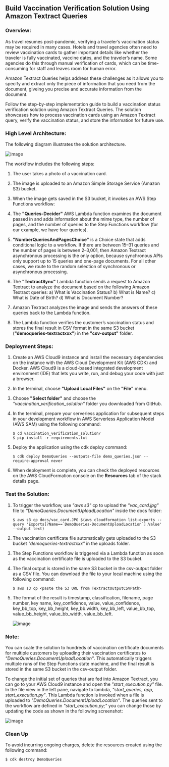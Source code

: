 ## Build Vaccination Verification Solution Using Amazon Textract Queries

### Overview:

As travel resumes post-pandemic, verifying a traveler’s vaccination status may be required in many cases. Hotels and travel agencies often need to review vaccination cards to gather important details like whether the traveler is fully vaccinated, vaccine dates, and the traveler’s name. Some agencies do this through manual verification of cards, which can be time-consuming for staff and leaves room for human error.

Amazon Textract Queries helps address these challenges as it allows you to specify and extract only the piece of information that you need from the document, giveing you precise and accurate information from the document.

Follow the step-by-step implementation guide to build a vaccination status verification solution using Amazon Textract Queries. The solution showcases how to process vaccination cards using an Amazon Textract query, verify the vaccination status, and store the information for future use.

### High Level Architecture:
The following diagram illustrates the solution architecture. 

![image](https://github.com/aws-samples/build-vaccination-verification-solution-using-amazon-textract-queries/assets/45221995/0148e14a-68ea-464c-8dc5-b60411b03330)


The workflow includes the following steps:

1) The user takes a photo of a vaccination card.

2) The image is uploaded to an Amazon Simple Storage Service (Amazon S3) bucket.

3) When the image gets saved in the S3 bucket, it invokes an AWS Step Functions workflow:

4) The **"Queries-Decider"** AWS Lambda function examines the document passed in and adds information about the mime type, the number of pages, and the number of queries to the Step Functions workflow (for our example, we have four queries).

5) **"NumberQueriesAndPagesChoice"** is a Choice state that adds conditional logic to a workflow. If there are between 15–31 queries and the number of pages is between 2–3,001, then Amazon Textract asynchronous processing is the only option, because synchronous APIs only support up to 15 queries and one-page documents. For all other cases, we route to the random selection of synchronous or asynchronous processing.

6) The **"TextractSync"** Lambda function sends a request to Amazon Textract to analyze the document based on the following Amazon Textract queries:
  a) What is Vaccination Status?
  b) What is Name?
  c) What is Date of Birth?
  d) What is Document Number?

7) Amazon Textract analyzes the image and sends the answers of these queries back to the Lambda function.

8) The Lambda function verifies the customer’s vaccination status and stores the final result in CSV format in the same S3 bucket (**"demoqueries-textractxxx"**) in the **"csv-output"** folder.

### Deployment Steps:

1) Create an AWS Cloud9 instance and install the necessary dependencies on the instance with the AWS Cloud Development Kit (AWS CDK) and Docker. AWS Cloud9 is a cloud-based integrated development environment (IDE) that lets you write, run, and debug your code with just a browser.

2) In the terminal, choose **"Upload Local Files"** on the **"File"** menu.
3) Choose **"Select folder"** and choose the *"vaccination_verification_solution"* folder you downloaded from GitHub.
4) In the terminal, prepare your serverless application for subsequent steps in your development workflow in AWS Serverless Application Model (AWS SAM) using the following command:

   ```
   $ cd vaccination_verification_solution/
   $ pip install -r requirements.txt
   ```
5) Deploy the application using the cdk deploy command:

   ```
   $ cdk deploy DemoQueries --outputs-file demo_queries.json --require-approval never
   ```

6) When deployment is complete, you can check the deployed resources on the AWS CloudFormation console on the **Resources** tab of the stack details page.

### Test the Solution:

1) To trigger the workflow, use *"aws s3"* cp to upload the *"vac_card.jpg"* file to *"DemoQueries.DocumentUploadLocation"* inside the docs folder:

   ```
   $ aws s3 cp docs/vac_card.JPG $(aws cloudformation list-exports --query 'Exports[?Name==`DemoQueries-DocumentUploadLocation`].Value' --output text)
   ```

2) The vaccination certificate file automatically gets uploaded to the S3 bucket *"demoqueries-textractxxx"* in the uploads folder.
3) The Step Functions workflow is triggered via a Lambda function as soon as the vaccination certificate file is uploaded to the S3 bucket.
4) The final output is stored in the same S3 bucket in the csv-output folder as a CSV file. You can download the file to your local machine using the following command:

   ```
   $ aws s3 cp <paste the S3 URL from TextractOutputCSVPath>
   ```
5) The format of the result is timestamp, classification, filename, page number, key name, key_confidence, value, value_confidence, key_bb_top, key_bb_height, key_bb.width, key_bb_left, value_bb_top, value_bb_height, value_bb_width, value_bb_left.

   ![image](https://github.com/aws-samples/build-vaccination-verification-solution-using-amazon-textract-queries/assets/45221995/f81ac694-a0c9-4d41-b776-28fd20f1a0f3)


### Note: ###

You can scale the solution to hundreds of vaccination certificate documents for multiple customers by uploading their vaccination certificates to *"DemoQueries.DocumentUploadLocation"*. This automatically triggers multiple runs of the Step Functions state machine, and the final result is stored in the same S3 bucket in the csv-output folder.

To change the initial set of queries that are fed into Amazon Textract, you can go to your AWS Cloud9 instance and open the *"start_execution.py"* file. In the file view in the left pane, navigate to lambda, *"start_queries, app, start_execution.py"*. This Lambda function is invoked when a file is uploaded to *"DemoQueries.DocumentUploadLocation"*. The queries sent to the workflow are defined in *"start_execution.py;"* you can change those by updating the code as shown in the following screenshot:

![image](https://github.com/aws-samples/build-vaccination-verification-solution-using-amazon-textract-queries/assets/45221995/b1a6c8c1-6851-4182-8507-bcbbf8561bd3)

### Clean Up ###

To avoid incurring ongoing charges, delete the resources created using the following command:

   ``` 
   $ cdk destroy DemoQueries
   ```


   
   

